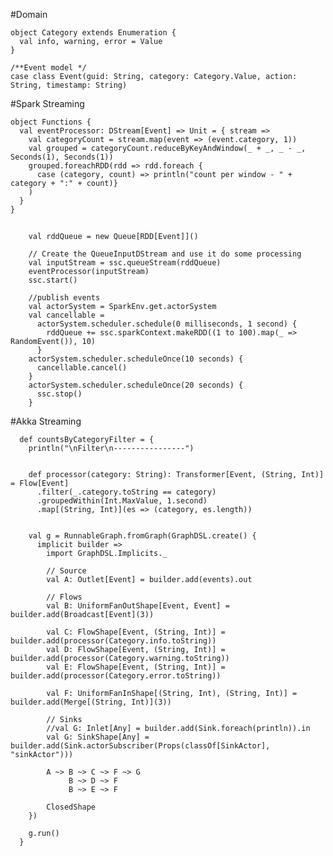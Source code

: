#Domain

    object Category extends Enumeration {
      val info, warning, error = Value
    }

    /**Event model */
    case class Event(guid: String, category: Category.Value, action: String, timestamp: String)

#Spark Streaming

    object Functions {
      val eventProcessor: DStream[Event] => Unit = { stream =>
        val categoryCount = stream.map(event => (event.category, 1))
        val grouped = categoryCount.reduceByKeyAndWindow(_ + _, _ - _, Seconds(1), Seconds(1))
        grouped.foreachRDD(rdd => rdd.foreach {
          case (category, count) => println("count per window - " + category + ":" + count)}
        )
      }
    }

##
        val rddQueue = new Queue[RDD[Event]]()

        // Create the QueueInputDStream and use it do some processing
        val inputStream = ssc.queueStream(rddQueue)
        eventProcessor(inputStream)
        ssc.start()

        //publish events
        val actorSystem = SparkEnv.get.actorSystem
        val cancellable =
          actorSystem.scheduler.schedule(0 milliseconds, 1 second) {
            rddQueue += ssc.sparkContext.makeRDD((1 to 100).map(_ => RandomEvent()), 10)
          }
        actorSystem.scheduler.scheduleOnce(10 seconds) {
          cancellable.cancel()
        }
        actorSystem.scheduler.scheduleOnce(20 seconds) {
          ssc.stop()
        }

#Akka Streaming

      def countsByCategoryFilter = {
        println("\nFilter\n----------------")


        def processor(category: String): Transformer[Event, (String, Int)] = Flow[Event]
          .filter(_.category.toString == category)
          .groupedWithin(Int.MaxValue, 1.second)
          .map[(String, Int)](es => (category, es.length))


        val g = RunnableGraph.fromGraph(GraphDSL.create() {
          implicit builder =>
            import GraphDSL.Implicits._

            // Source
            val A: Outlet[Event] = builder.add(events).out

            // Flows
            val B: UniformFanOutShape[Event, Event] = builder.add(Broadcast[Event](3))

            val C: FlowShape[Event, (String, Int)] = builder.add(processor(Category.info.toString))
            val D: FlowShape[Event, (String, Int)] = builder.add(processor(Category.warning.toString))
            val E: FlowShape[Event, (String, Int)] = builder.add(processor(Category.error.toString))

            val F: UniformFanInShape[(String, Int), (String, Int)] = builder.add(Merge[(String, Int)](3))

            // Sinks
            //val G: Inlet[Any] = builder.add(Sink.foreach(println)).in
            val G: SinkShape[Any] = builder.add(Sink.actorSubscriber(Props(classOf[SinkActor], "sinkActor")))

            A ~> B ~> C ~> F ~> G
                 B ~> D ~> F
                 B ~> E ~> F

            ClosedShape
        })

        g.run()
      }